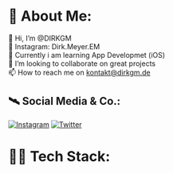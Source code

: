# 🚀 About Me:
👋 Hi, I’m @DIRKGM <br>
👋 Instagram: Dirk.Meyer.EM <br>
🌱 Currently i am learning App Developmet (iOS)<br>
💞️ I’m looking to collaborate on great projects<br>
📫 How to reach me on kontakt@dirkgm.de<br>

## 🛰️ Social Media & Co.:
[![Instagram](https://img.shields.io/badge/Instagram-%23E4405F.svg?logo=Instagram&logoColor=white)]([https://instagram.com/joeel56](https://www.instagram.com/dirk.meyer.em/)) [![Twitter](https://img.shields.io/badge/Twitter-%231DA1F2.svg?logo=Twitter&logoColor=white)]([https://twitter.com/joeel56](https://twitter.com/dirkmeyerem))

# 👨‍💻 Tech Stack:



<!---
DIRKGM/DIRKGM is a ✨ special ✨ repository because its `README.md` (this file) appears on your GitHub profile.
You can click the Preview link to take a look at your changes.
--->
